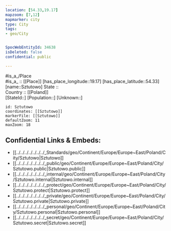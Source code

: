 ```yaml
---
location: [54.33,19.17] 
mapzoom: [7,12] 
mapmarker: city 
type: City
tags:
- geo/City


SpocWebEntityId: 34638
isDeleted: false
confidential: public

---
```

#is_a_/Place  
#is_a_ :: [[Place]] 
[has_place_longitude::19.17] 
[has_place_latitude::54.33] 
[name::Sztutowo] 
State ::  
Country :: [[Poland]]  
[StateId::] 
[Population::] 
[Unknown::] 


```leaflet
id: Sztutowo
coordinates: [[Sztutowo]] 
markerFile: [[Sztutowo]] 
defaultZoom: 11 
maxZoom: 18
```


## Confidential Links & Embeds: 
- [[../../../../../../../_Standards/geo/Continent/Europe/Europe~East/Poland/City/Sztutowo|Sztutowo]] 
- [[../../../../../../../_public/geo/Continent/Europe/Europe~East/Poland/City/Sztutowo.public|Sztutowo.public]] 
- [[../../../../../../../_internal/geo/Continent/Europe/Europe~East/Poland/City/Sztutowo.internal|Sztutowo.internal]] 
- [[../../../../../../../_protect/geo/Continent/Europe/Europe~East/Poland/City/Sztutowo.protect|Sztutowo.protect]] 
- [[../../../../../../../_private/geo/Continent/Europe/Europe~East/Poland/City/Sztutowo.private|Sztutowo.private]] 
- [[../../../../../../../_personal/geo/Continent/Europe/Europe~East/Poland/City/Sztutowo.personal|Sztutowo.personal]] 
- [[../../../../../../../_secret/geo/Continent/Europe/Europe~East/Poland/City/Sztutowo.secret|Sztutowo.secret]] 
